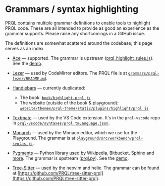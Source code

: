 # Grammars / syntax highlighting

PRQL contains multiple grammar definitions to enable tools to highlight PRQL
code. These are all intended to provide as good an experience as the grammar
supports. Please raise any shortcomings in a GitHub issue.

The definitions are somewhat scattered around the codebase; this page serves as
an index.

- [Ace](https://ace.c9.io/) — supported. The grammar is upstream
  ([prql_highlight_rules.js](https://github.com/ajaxorg/ace/blob/master/src/mode/prql_highlight_rules.js)).
  See the [demo](https://prql-lang.org/demos/ace-demo).

- [Lezer](https://lezer.codemirror.net/) — used by CodeMirror editors. The PRQL
  file is at
  [`grammars/prql-lezer/README.md`](https://github.com/PRQL/prql/tree/main/grammars/prql-lezer/README.md).

- [Handlebars](https://handlebarsjs.com/) — currently duplicated:

  - The book:
    [`book/highlight-prql.js`](https://github.com/PRQL/prql/blob/main/web/book/highlight-prql.js)
  - The website (outside of the book & playground):
    [`website/themes/prql-theme/static/plugins/highlight/prql.js`](https://github.com/PRQL/prql/blob/main/web/book/highlight-prql.js)

- [Textmate](https://macromates.com/manual/en/language_grammars) — used by the
  VS Code extension. It's in the `prql-vscode` repo in
  [`prql-vscode/syntaxes/prql.tmLanguage.json`](https://github.com/PRQL/prql-vscode/blob/main/syntaxes/prql.tmLanguage.json).

- [Monarch](https://microsoft.github.io/monaco-editor/monarch.html) — used by
  the Monaco editor, which we use for the Playground. The grammar is at
  [`playground/src/workbench/prql-syntax.js`](https://github.com/PRQL/prql/blob/main/web/playground/src/workbench/prql-syntax.js).

- [Pygments](https://pygments.org/) — Python library used by Wikipedia,
  Bitbucket, Sphinx and [more](https://pygments.org/faq/#who-uses-pygments). The
  grammar is upstream
  ([prql.py](https://github.com/pygments/pygments/blob/master/pygments/lexers/prql.py)).
  See the [demo](https://pygments.org/demo/).

- [Tree-Sitter](https://tree-sitter.github.io/tree-sitter) — used by the neovim
  and helix. The grammar can be found at
  [https://github.com/PRQL/tree-sitter-prql](https://github.com/PRQL/tree-sitter-prql).

